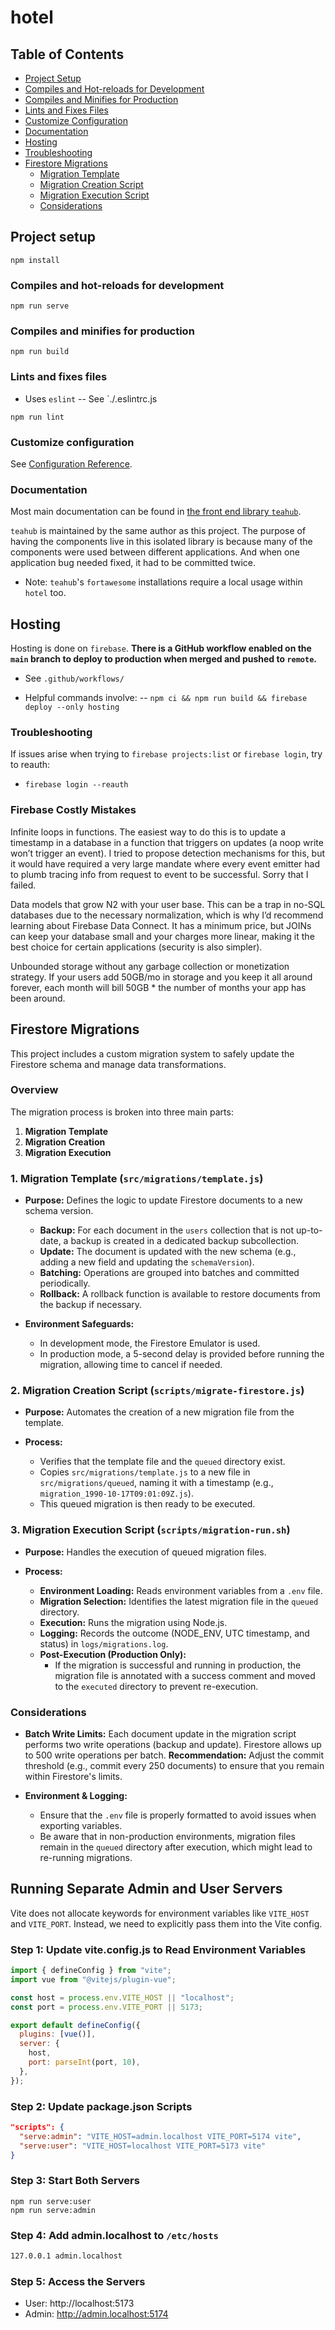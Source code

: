 # hotel

## Table of Contents

- [Project Setup](#project-setup)
- [Compiles and Hot-reloads for Development](#compiles-and-hot-reloads-for-development)
- [Compiles and Minifies for Production](#compiles-and-minifies-for-production)
- [Lints and Fixes Files](#lints-and-fixes-files)
- [Customize Configuration](#customize-configuration)
- [Documentation](#documentation)
- [Hosting](#hosting)
- [Troubleshooting](#troubleshooting)
- [Firestore Migrations](#firestore-migrations)
  - [Migration Template](#migration-template)
  - [Migration Creation Script](#migration-creation-script)
  - [Migration Execution Script](#migration-execution-script)
  - [Considerations](#considerations)

## Project setup
```
npm install
```

### Compiles and hot-reloads for development
```
npm run serve
```

### Compiles and minifies for production
```
npm run build
```

### Lints and fixes files
- Uses `eslint`
-- See `./.eslintrc.js
```
npm run lint
```

### Customize configuration
See [Configuration Reference](https://cli.vuejs.org/config/).

### Documentation
Most main documentation can be found in [the front end library `teahub`](https://github.com/twoody/teahub).

`teahub` is maintained by the same author as this project. The purpose of having the components live in this
isolated library is because many of the components were used between different applications.
And when one application bug needed fixed, it had to be committed twice.

- Note: `teahub`'s `fortawesome` installations require a local usage within `hotel` too.

## Hosting
Hosting is done on `firebase`.
**There is a GitHub workflow enabled on the `main` branch to deploy to production when merged and pushed to `remote`.**
- See `.github/workflows/`

- Helpful commands involve:
-- `npm ci && npm run build && firebase deploy --only hosting`

### Troubleshooting
If issues arise when trying to `firebase projects:list` or `firebase login`, try to reauth:
- `firebase login --reauth`

### Firebase Costly Mistakes
Infinite loops in functions. The easiest way to do this is to update a timestamp in a database in a function that triggers on updates (a noop write won’t trigger an event). I tried to propose detection mechanisms for this, but it would have required a very large mandate where every event emitter had to plumb tracing info from request to event to be successful. Sorry that I failed.

Data models that grow N2 with your user base. This can be a trap in no-SQL databases due to the necessary normalization, which is why I’d recommend learning about Firebase Data Connect. It has a minimum price, but JOINs can keep your database small and your charges more linear, making it the best choice for certain applications (security is also simpler).

Unbounded storage without any garbage collection or monetization strategy. If your users add 50GB/mo in storage and you keep it all around forever, each month will bill 50GB * the number of months your app has been around.

## Firestore Migrations

This project includes a custom migration system to safely update the Firestore schema and manage data transformations.

### Overview

The migration process is broken into three main parts:
1. **Migration Template**
2. **Migration Creation**
3. **Migration Execution**

### 1. Migration Template (`src/migrations/template.js`)

- **Purpose:**
  Defines the logic to update Firestore documents to a new schema version.
  - **Backup:** For each document in the `users` collection that is not up-to-date, a backup is created in a dedicated backup subcollection.
  - **Update:** The document is updated with the new schema (e.g., adding a new field and updating the `schemaVersion`).
  - **Batching:** Operations are grouped into batches and committed periodically.
  - **Rollback:** A rollback function is available to restore documents from the backup if necessary.

- **Environment Safeguards:**
  - In development mode, the Firestore Emulator is used.
  - In production mode, a 5-second delay is provided before running the migration, allowing time to cancel if needed.

### 2. Migration Creation Script (`scripts/migrate-firestore.js`)

- **Purpose:**
  Automates the creation of a new migration file from the template.

- **Process:**
  - Verifies that the template file and the `queued` directory exist.
  - Copies `src/migrations/template.js` to a new file in `src/migrations/queued`, naming it with a timestamp (e.g., `migration_1990-10-17T09:01:09Z.js`).
  - This queued migration is then ready to be executed.

### 3. Migration Execution Script (`scripts/migration-run.sh`)

- **Purpose:**
  Handles the execution of queued migration files.

- **Process:**
  - **Environment Loading:** Reads environment variables from a `.env` file.
  - **Migration Selection:** Identifies the latest migration file in the `queued` directory.
  - **Execution:** Runs the migration using Node.js.
  - **Logging:** Records the outcome (NODE_ENV, UTC timestamp, and status) in `logs/migrations.log`.
  - **Post-Execution (Production Only):**
    - If the migration is successful and running in production, the migration file is annotated with a success comment and moved to the `executed` directory to prevent re-execution.

### Considerations

- **Batch Write Limits:**
  Each document update in the migration script performs two write operations (backup and update). Firestore allows up to 500 write operations per batch.
  **Recommendation:** Adjust the commit threshold (e.g., commit every 250 documents) to ensure that you remain within Firestore's limits.

- **Environment & Logging:**
  - Ensure that the `.env` file is properly formatted to avoid issues when exporting variables.
  - Be aware that in non-production environments, migration files remain in the `queued` directory after execution, which might lead to re-running migrations.

## Running Separate Admin and User Servers

Vite does not allocate keywords for environment variables like `VITE_HOST` and `VITE_PORT`.
Instead, we need to explicitly pass them into the Vite config.

### Step 1: Update vite.config.js to Read Environment Variables
```javascript
import { defineConfig } from "vite";
import vue from "@vitejs/plugin-vue";

const host = process.env.VITE_HOST || "localhost";
const port = process.env.VITE_PORT || 5173;

export default defineConfig({
  plugins: [vue()],
  server: {
    host,
    port: parseInt(port, 10),
  },
});
```

### Step 2: Update package.json Scripts
```json
"scripts": {
  "serve:admin": "VITE_HOST=admin.localhost VITE_PORT=5174 vite",
  "serve:user": "VITE_HOST=localhost VITE_PORT=5173 vite"
}
```

### Step 3: Start Both Servers
```
npm run serve:user
npm run serve:admin
```

### Step 4: Add admin.localhost to `/etc/hosts`
```sh
127.0.0.1 admin.localhost
```

### Step 5: Access the Servers
- User: http://localhost:5173
- Admin: http://admin.localhost:5174

